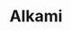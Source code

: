 ---
blog: https://alkami.com/blog
facebook: https://facebook.com/AlkamiTech
instagram: https://instagram.com/alkamitech
linkedin: https://linkedin.com/company/alkamitech
logohandle: alkami
sort: alkami
title: Alkami
twitter: https://x.com/alkamitech
website: https://www.alkami.com/
youtube: https://youtube.com/channel/UCq5ZUJ71iVfHSc0HtXx3b6w
---